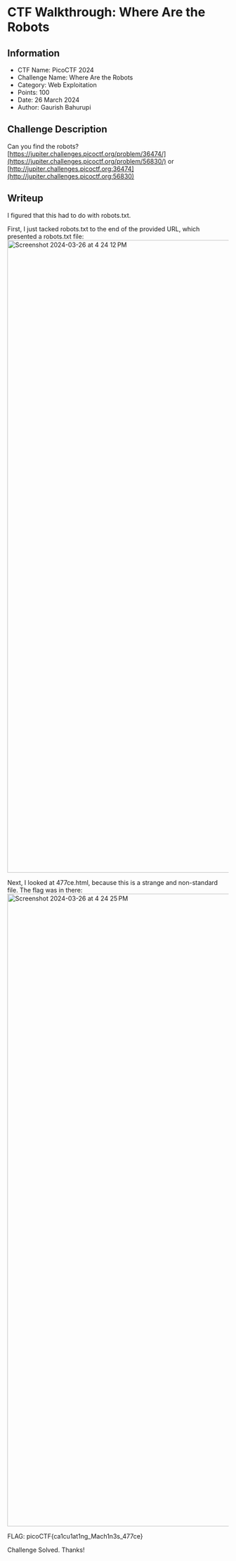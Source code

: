 # CTF Walkthrough: Where Are the Robots

## Information

- CTF Name: PicoCTF 2024
- Challenge Name: Where Are the Robots
- Category: Web Exploitation
- Points: 100
- Date: 26 March 2024
- Author: Gaurish Bahurupi

## Challenge Description

Can you find the robots? [https://jupiter.challenges.picoctf.org/problem/36474/](https://jupiter.challenges.picoctf.org/problem/56830/) or [http://jupiter.challenges.picoctf.org:36474](http://jupiter.challenges.picoctf.org:56830)

## Writeup

I figured that this had to do with robots.txt.

First, I just tacked robots.txt to the end of the provided URL, which presented a robots.txt file:
<img width="1440" alt="Screenshot 2024-03-26 at 4 24 12 PM" src="https://github.com/gaurish303/Pico_CTF/assets/139263378/b9b3d4c3-a22e-4372-8cfb-ebe27e19c8a0">


Next, I looked at 477ce.html, because this is a strange and non-standard file. The flag was in there:
<img width="1440" alt="Screenshot 2024-03-26 at 4 24 25 PM" src="https://github.com/gaurish303/Pico_CTF/assets/139263378/b6a50707-2b75-4505-b4cb-5e1f913108da">


FLAG: picoCTF{ca1cu1at1ng_Mach1n3s_477ce}

Challenge Solved. Thanks!
